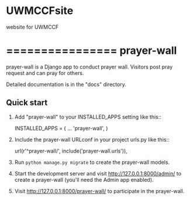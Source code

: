 # UWMCCFsite
website for UWMCCF

================
prayer-wall
================

prayer-wall is a Django app to conduct prayer wall.
Visitors post pray request and can pray for others.

Detailed documentation is in the "docs" directory.

Quick start
-----------

1. Add "prayer-wall" to your INSTALLED_APPS setting like this::

    INSTALLED_APPS = (
        ...
        'prayer-wall',
    )

2. Include the prayer-wall URLconf in your project urls.py like this::

    url(r'^prayer-wall/', include('prayer-wall.urls')),

3. Run `python manage.py migrate` to create the prayer-wall models.

4. Start the development server and visit http://127.0.0.1:8000/admin/
   to create a prayer-wall (you'll need the Admin app enabled).

5. Visit http://127.0.0.1:8000/prayer-wall/ to participate in the prayer-wall.
